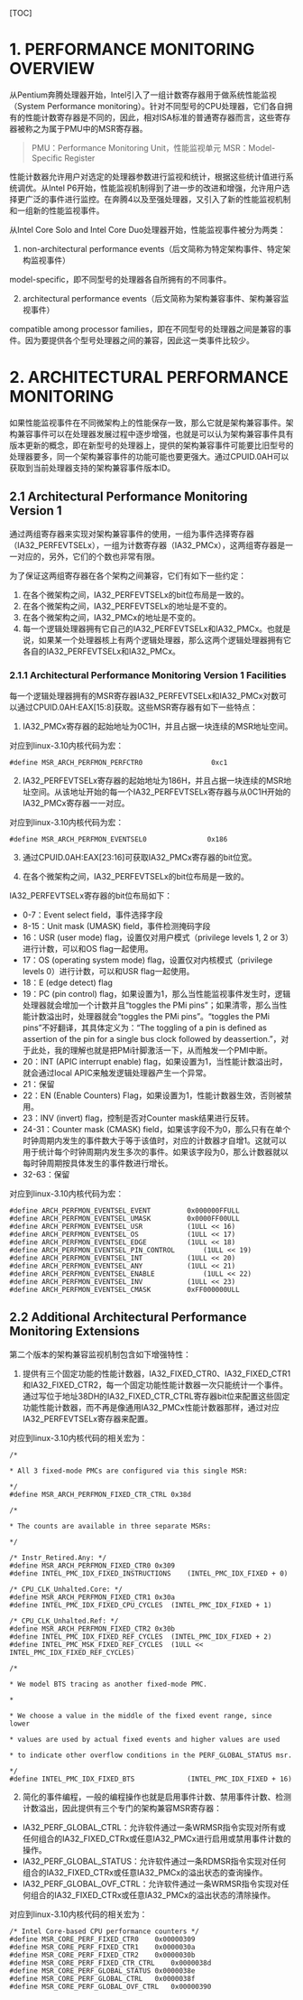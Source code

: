 [TOC]

# 1. PERFORMANCE MONITORING OVERVIEW

从Pentium奔腾处理器开始，Intel引入了一组计数寄存器用于做系统性能监视（System Performance monitoring）。针对不同型号的CPU处理器，它们各自拥有的性能计数寄存器是不同的，因此，相对ISA标准的普通寄存器而言，这些寄存器被称之为属于PMU中的MSR寄存器。

> PMU：Performance Monitoring Unit，性能监视单元
> MSR：Model-Specific Register

性能计数器允许用户对选定的处理器参数进行监视和统计，根据这些统计值进行系统调优。从Intel P6开始，性能监视机制得到了进一步的改进和增强，允许用户选择更广泛的事件进行监控。在奔腾4以及至强处理器，又引入了新的性能监视机制和一组新的性能监视事件。

从Intel Core Solo and Intel Core Duo处理器开始，性能监视事件被分为两类：
1. non-architectural performance events（后文简称为特定架构事件、特定架构监视事件）

model-specific，即不同型号的处理器各自所拥有的不同事件。

2. architectural performance events（后文简称为架构兼容事件、架构兼容监视事件）

compatible among processor families，即在不同型号的处理器之间是兼容的事件。因为要提供各个型号处理器之间的兼容，因此这一类事件比较少。

# 2. ARCHITECTURAL PERFORMANCE MONITORING

如果性能监视事件在不同微架构上的性能保存一致，那么它就是架构兼容事件。架构兼容事件可以在处理器发展过程中逐步增强，也就是可以认为架构兼容事件具有版本更新的概念，即在新型号的处理器上，提供的架构兼容事件可能要比旧型号的处理器要多，同一个架构兼容事件的功能可能也要更强大。通过CPUID.0AH可以获取到当前处理器支持的架构兼容事件版本ID。

## 2.1 Architectural Performance Monitoring Version 1

通过两组寄存器来实现对架构兼容事件的使用，一组为事件选择寄存器（IA32_PERFEVTSELx），一组为计数寄存器（IA32_PMCx），这两组寄存器是一一对应的，另外，它们的个数也非常有限。

为了保证这两组寄存器在各个架构之间兼容，它们有如下一些约定：

1. 在各个微架构之间，IA32_PERFEVTSELx的bit位布局是一致的。
2. 在各个微架构之间，IA32_PERFEVTSELx的地址是不变的。
3. 在各个微架构之间，IA32_PMCx的地址是不变的。
4. 每一个逻辑处理器拥有它自己的IA32_PERFEVTSELx和IA32_PMCx。也就是说，如果某一个处理器核上有两个逻辑处理器，那么这两个逻辑处理器拥有它各自的IA32_PERFEVTSELx和IA32_PMCx。

### 2.1.1 Architectural Performance Monitoring Version 1 Facilities

每一个逻辑处理器拥有的MSR寄存器IA32_PERFEVTSELx和IA32_PMCx对数可以通过CPUID.0AH:EAX[15:8]获取。这些MSR寄存器有如下一些特点：

1. IA32_PMCx寄存器的起始地址为0C1H，并且占据一块连续的MSR地址空间。

对应到linux-3.10内核代码为宏：
```
#define MSR_ARCH_PERFMON_PERFCTR0                 0xc1
```

2. IA32_PERFEVTSELx寄存器的起始地址为186H，并且占据一块连续的MSR地址空间。从该地址开始的每一个IA32_PERFEVTSELx寄存器与从0C1H开始的IA32_PMCx寄存器一一对应。

对应到linux-3.10内核代码为宏：
```
#define MSR_ARCH_PERFMON_EVENTSEL0               0x186
```

3. 通过CPUID.0AH:EAX[23:16]可获取IA32_PMCx寄存器的bit位宽。

4. 在各个微架构之间，IA32_PERFEVTSELx的bit位布局是一致的。

IA32_PERFEVTSELx寄存器的bit位布局如下：

- 0-7：Event select field，事件选择字段
- 8-15：Unit mask (UMASK) field，事件检测掩码字段
- 16：USR (user mode) flag，设置仅对用户模式（privilege levels 1, 2 or 3）进行计数，可以和OS flag一起使用。
- 17：OS (operating system mode) flag，设置仅对内核模式（privilege levels 0）进行计数，可以和USR flag一起使用。
- 18：E (edge detect) flag
- 19：PC (pin control) flag，如果设置为1，那么当性能监视事件发生时，逻辑处理器就会增加一个计数并且“toggles the PMi pins”；如果清零，那么当性能计数溢出时，处理器就会“toggles the PMi pins”。“toggles the PMi pins”不好翻译，其具体定义为：“The toggling of a pin is defined as assertion of the pin for a single bus clock followed by deassertion.”，对于此处，我的理解也就是把PMi针脚激活一下，从而触发一个PMI中断。
- 20：INT (APIC interrupt enable) flag，如果设置为1，当性能计数溢出时，就会通过local APIC来触发逻辑处理器产生一个异常。
- 21：保留
- 22：EN (Enable Counters) Flag，如果设置为1，性能计数器生效，否则被禁用。
- 23：INV (invert) flag，控制是否对Counter mask结果进行反转。
- 24-31：Counter mask (CMASK) field，如果该字段不为0，那么只有在单个时钟周期内发生的事件数大于等于该值时，对应的计数器才自增1。这就可以用于统计每个时钟周期内发生多次的事件。如果该字段为0，那么计数器就以每时钟周期按具体发生的事件数进行增长。
- 32-63：保留
 
对应到linux-3.10内核代码为宏：
```
#define ARCH_PERFMON_EVENTSEL_EVENT         0x000000FFULL
#define ARCH_PERFMON_EVENTSEL_UMASK         0x0000FF00ULL
#define ARCH_PERFMON_EVENTSEL_USR           (1ULL << 16)
#define ARCH_PERFMON_EVENTSEL_OS            (1ULL << 17)
#define ARCH_PERFMON_EVENTSEL_EDGE          (1ULL << 18)
#define ARCH_PERFMON_EVENTSEL_PIN_CONTROL       (1ULL << 19)
#define ARCH_PERFMON_EVENTSEL_INT           (1ULL << 20)
#define ARCH_PERFMON_EVENTSEL_ANY           (1ULL << 21)
#define ARCH_PERFMON_EVENTSEL_ENABLE            (1ULL << 22)
#define ARCH_PERFMON_EVENTSEL_INV           (1ULL << 23)
#define ARCH_PERFMON_EVENTSEL_CMASK         0xFF000000ULL
```

## 2.2 Additional Architectural Performance Monitoring Extensions

第二个版本的架构兼容监视机制包含如下增强特性：

1. 提供有三个固定功能的性能计数器，IA32_FIXED_CTR0、IA32_FIXED_CTR1和IA32_FIXED_CTR2，每一个固定功能性能计数器一次只能统计一个事件。通过写位于地址38DH的IA32_FIXED_CTR_CTRL寄存器bit位来配置这些固定功能性能计数器，而不再是像通用IA32_PMCx性能计数器那样，通过对应IA32_PERFEVTSELx寄存器来配置。

对应到linux-3.10内核代码的相关宏为：
```
/*
 
* All 3 fixed-mode PMCs are configured via this single MSR:
 
*/
#define MSR_ARCH_PERFMON_FIXED_CTR_CTRL 0x38d
 
/*
 
* The counts are available in three separate MSRs:
 
*/
 
/* Instr_Retired.Any: */
#define MSR_ARCH_PERFMON_FIXED_CTR0 0x309
#define INTEL_PMC_IDX_FIXED_INSTRUCTIONS    (INTEL_PMC_IDX_FIXED + 0)
 
/* CPU_CLK_Unhalted.Core: */
#define MSR_ARCH_PERFMON_FIXED_CTR1 0x30a
#define INTEL_PMC_IDX_FIXED_CPU_CYCLES  (INTEL_PMC_IDX_FIXED + 1)
 
/* CPU_CLK_Unhalted.Ref: */
#define MSR_ARCH_PERFMON_FIXED_CTR2 0x30b
#define INTEL_PMC_IDX_FIXED_REF_CYCLES  (INTEL_PMC_IDX_FIXED + 2)
#define INTEL_PMC_MSK_FIXED_REF_CYCLES  (1ULL << INTEL_PMC_IDX_FIXED_REF_CYCLES)
 
/*
 
* We model BTS tracing as another fixed-mode PMC.
 
*
 
* We choose a value in the middle of the fixed event range, since lower
 
* values are used by actual fixed events and higher values are used
 
* to indicate other overflow conditions in the PERF_GLOBAL_STATUS msr.
 
*/
#define INTEL_PMC_IDX_FIXED_BTS             (INTEL_PMC_IDX_FIXED + 16)

```

2. 简化的事件编程，一般的编程操作也就是启用事件计数、禁用事件计数、检测计数溢出，因此提供有三个专门的架构兼容MSR寄存器：
- IA32_PERF_GLOBAL_CTRL：允许软件通过一条WRMSR指令实现对所有或任何组合的IA32_FIXED_CTRx或任意IA32_PMCx进行启用或禁用事件计数的操作。
- IA32_PERF_GLOBAL_STATUS：允许软件通过一条RDMSR指令实现对任何组合的IA32_FIXED_CTRx或任意IA32_PMCx的溢出状态的查询操作。
- IA32_PERF_GLOBAL_OVF_CTRL：允许软件通过一条WRMSR指令实现对任何组合的IA32_FIXED_CTRx或任意IA32_PMCx的溢出状态的清除操作。

对应到linux-3.10内核代码的相关宏为：
```
/* Intel Core-based CPU performance counters */
#define MSR_CORE_PERF_FIXED_CTR0    0x00000309
#define MSR_CORE_PERF_FIXED_CTR1    0x0000030a
#define MSR_CORE_PERF_FIXED_CTR2    0x0000030b
#define MSR_CORE_PERF_FIXED_CTR_CTRL    0x0000038d
#define MSR_CORE_PERF_GLOBAL_STATUS 0x0000038e
#define MSR_CORE_PERF_GLOBAL_CTRL   0x0000038f
#define MSR_CORE_PERF_GLOBAL_OVF_CTRL   0x00000390
```